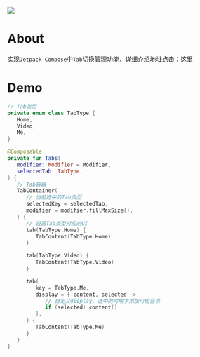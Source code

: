 [![](https://jitpack.io/v/zj565061763/compose-tab-container.svg)](https://jitpack.io/#zj565061763/compose-tab-container)

# About

实现`Jetpack Compose`中`Tab`切换管理功能，详细介绍地址点击：[这里](https://juejin.cn/post/7327562275107536911)

# Demo

```kotlin
// Tab类型
private enum class TabType {
   Home,
   Video,
   Me,
}

@Composable
private fun Tabs(
   modifier: Modifier = Modifier,
   selectedTab: TabType,
) {
   // Tab容器
   TabContainer(
      // 当前选中的Tab类型
      selectedKey = selectedTab,
      modifier = modifier.fillMaxSize(),
   ) {
      // 设置Tab类型对应的UI
      tab(TabType.Home) {
         TabContent(TabType.Home)
      }

      tab(TabType.Video) {
         TabContent(TabType.Video)
      }

      tab(
         key = TabType.Me,
         display = { content, selected ->
            // 自定义display，选中的时候才添加可组合项
            if (selected) content()
         },
      ) {
         TabContent(TabType.Me)
      }
   }
}
```